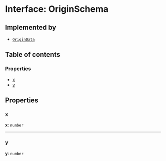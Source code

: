 # Interface: OriginSchema

## Implemented by

* [`OriginData`](/en/auto-docs/editor/classes/OriginData.md)

## Table of contents

### Properties

* [x](/en/auto-docs/editor/interfaces/OriginSchema.md#x)
* [y](/en/auto-docs/editor/interfaces/OriginSchema.md#y)

## Properties

### x

**x**: `number`

***

### y

**y**: `number`
